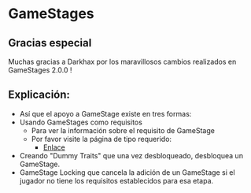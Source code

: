 # GameStages

## Gracias especial

Muchas gracias a Darkhax por los maravillosos cambios realizados en GameStages 2.0.0 !

## Explicación:

- Así que el apoyo a GameStage existe en tres formas:
- Usando GameStages como requisitos 
    - Para ver la información sobre el requisito de GameStage
    - Por favor visite la página de tipo requerido: 
        - [Enlace](/Mods/CompatSkills/Requirements/Requirements/) 
- Creando "Dummy Traits" que una vez desbloqueado, desbloquea un GameStage.
- GameStage Locking que cancela la adición de un GameStage si el jugador no tiene los requisitos establecidos para esa etapa.